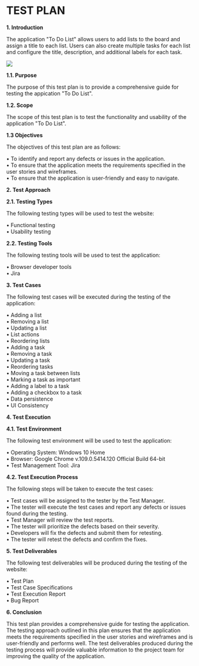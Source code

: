# TEST PLAN

**1. Introduction**<p>
  The application "To Do List" allows users to add lists to the board and assign a title to each list. Users can also create multiple tasks for each list and configure the title, description, and additional labels for each task.<p>
<img src="https://user-images.githubusercontent.com/80547490/220552530-24fb17d1-d12b-4034-8cf2-d80510852eaa.png"><p>
   **1.1. Purpose**<p>
   The purpose of this test plan is to provide a comprehensive guide for testing the appication "To Do List".<p>
   **1.2. Scope**<p>
   The scope of this test plan is to test the functionality and usability of the application "To Do List".<p>
   **1.3 Objectives**<p>
   The objectives of this test plan are as follows:<p>
      •	To identify and report any defects or issues in the application.<br>
      •	To ensure that the application meets the requirements specified in the user stories and wireframes.<br>
      •	To ensure that the application is user-friendly and easy to navigate.<p>
   
**2. Test Approach**<p>
   **2.1. Testing Types**<p>
   The following testing types will be used to test the website:<p>
      •	Functional testing<br>
      •	Usability testing<p>
   **2.2. Testing Tools**<p>
   The following testing tools will be used to test the application:<p>
      •	Browser developer tools<br>
      •	Jira<p>
         
**3. Test Cases**<p>
The following test cases will be executed during the testing of the application:<p>
      •	Adding a list<br>
      •	Removing a list<br>
      •	Updating a list<br>
      •	List actions<br>
      •	Reordering lists<br>
      •	Adding a task<br>
      •	Removing a task<br>
      •	Updating a task<br>
      •	Reordering tasks<br>
      •	Moving a task between lists<br>
      •	Marking a task as important<br>
      •	Adding a label to a task<br>
      • Adding a checkbox to a task<br>
      • Data persistence<br>
      •	UI Consistency<p>
      
**4. Test Execution**<p>
   **4.1. Test Environment**<p>
   The following test environment will be used to test the application:<p>
      •	Operating System: Windows 10 Home<br>
      •	Browser: Google Chrome v.109.0.5414.120 Official Build 64-bit<br>
      •	Test Management Tool: Jira<p>
   **4.2. Test Execution Process**<p>
   The following steps will be taken to execute the test cases:<p>
      •	Test cases will be assigned to the tester by the Test Manager.<br>
      •	The tester will execute the test cases and report any defects or issues found during the testing.<br>
      •	Test Manager will review the test reports.<br>
      •	The tester will prioritize the defects based on their severity.<br>
      •	Developers will fix the defects and submit them for retesting.<br>
      •	The tester will retest the defects and confirm the fixes.<br>
      
**5. Test Deliverables**<p>
The following test deliverables will be produced during the testing of the website:<p>
•	Test Plan<br>
•	Test Case Specifications<br>
•	Test Execution Report<br>
•	Bug Report<p>

**6. Conclusion**<p>
This test plan provides a comprehensive guide for testing the application. 
The testing approach outlined in this plan ensures that the application meets the requirements specified in the user stories and wireframes and is user-friendly and performs well.
The test deliverables produced during the testing process will provide valuable information to the project team for improving the quality of the application.
